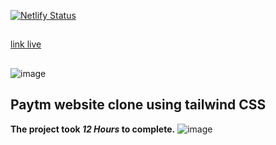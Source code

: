 [![Netlify Status](https://api.netlify.com/api/v1/badges/07deb4ba-f1fa-41cc-bf66-46b585913980/deploy-status)](https://app.netlify.com/sites/paytmclones/deploys)
##
[link live ](https://paytmclones.netlify.app)

##
![image](https://img.shields.io/badge/tailwind-paytm-blue)


## Paytm website clone using tailwind CSS 



**The project took ***12 Hours*** to complete.** 
![image](screen.png)
